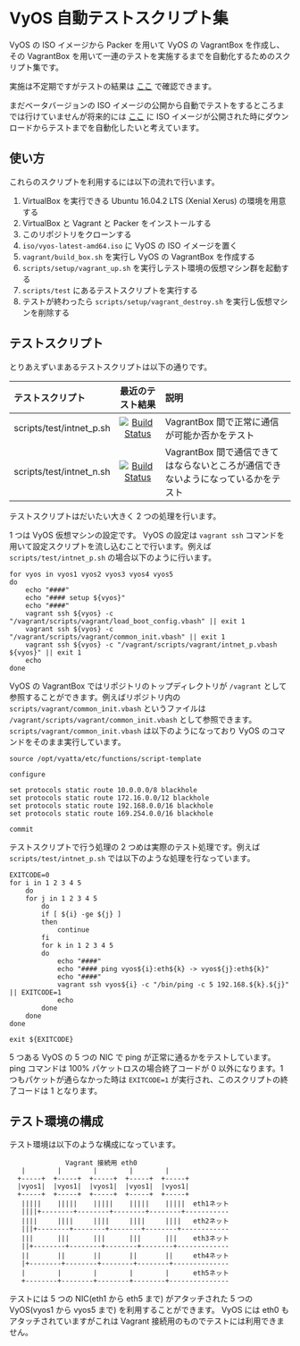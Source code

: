 # VyOS 自動テストスクリプト集

VyOS の ISO イメージから Packer を用いて VyOS の VagrantBox を作成し、その VagrantBox を用いて一連のテストを実施するまでを自動化するためのスクリプト集です。

実施は不定期ですがテストの結果は [ここ](https://vyos-tester.ginzado.ne.jp/) で確認できます。

まだベータバージョンの ISO イメージの公開から自動でテストをするところまでは行けていませんが将来的には [ここ](http://dev.packages.vyos.net/iso/current/amd64/) に ISO イメージが公開された時にダウンロードからテストまでを自動化したいと考えています。

## 使い方

これらのスクリプトを利用するには以下の流れで行います。

1. VirtualBox を実行できる Ubuntu 16.04.2 LTS (Xenial Xerus) の環境を用意する
2. VirtualBox と Vagrant と Packer をインストールする
3. このリポジトリをクローンする
4. `iso/vyos-latest-amd64.iso` に VyOS の ISO イメージを置く
5. `vagrant/build_box.sh` を実行し VyOS の VagrantBox を作成する
5. `scripts/setup/vagrant_up.sh` を実行しテスト環境の仮想マシン群を起動する
6. `scripts/test` にあるテストスクリプトを実行する
7. テストが終わったら `scripts/setup/vagrant_destroy.sh` を実行し仮想マシンを削除する

## テストスクリプト

とりあえずいまあるテストスクリプトは以下の通りです。

| テストスクリプト | 最近のテスト結果 | 説明 |
|:-----------|:-----------:|:-------------|
| scripts/test/intnet_p.sh | [![Build Status](https://vyos-tester.ginzado.ne.jp/buildStatus/icon?job=TestIntNetP)](https://vyos-tester.ginzado.ne.jp/job/TestIntNetP/) | VagrantBox 間で正常に通信が可能か否かをテスト |
| scripts/test/intnet_n.sh | [![Build Status](https://vyos-tester.ginzado.ne.jp/buildStatus/icon?job=TestIntNetN)](https://vyos-tester.ginzado.ne.jp/job/TestIntNetN/) | VagrantBox 間で通信できてはならないところが通信できないようになっているかをテスト |

テストスクリプトはだいたい大きく 2 つの処理を行います。

1 つは VyOS 仮想マシンの設定です。 VyOS の設定は `vagrant ssh` コマンドを用いて設定スクリプトを流し込むことで行います。例えば `scripts/test/intnet_p.sh` の場合以下のように行います。

```
for vyos in vyos1 vyos2 vyos3 vyos4 vyos5
do
	echo "####"
	echo "#### setup ${vyos}"
	echo "####"
	vagrant ssh ${vyos} -c "/vagrant/scripts/vagrant/load_boot_config.vbash" || exit 1
	vagrant ssh ${vyos} -c "/vagrant/scripts/vagrant/common_init.vbash" || exit 1
	vagrant ssh ${vyos} -c "/vagrant/scripts/vagrant/intnet_p.vbash ${vyos}" || exit 1
	echo
done
```

VyOS の VagrantBox ではリポジトリのトップディレクトリが `/vagrant` として参照することができます。例えばリポジトリ内の `scripts/vagrant/common_init.vbash` というファイルは `/vagrant/scripts/vagrant/common_init.vbash` として参照できます。 `scripts/vagrant/common_init.vbash` は以下のようになっており VyOS のコマンドをそのまま実行しています。

```
source /opt/vyatta/etc/functions/script-template

configure

set protocols static route 10.0.0.0/8 blackhole
set protocols static route 172.16.0.0/12 blackhole
set protocols static route 192.168.0.0/16 blackhole
set protocols static route 169.254.0.0/16 blackhole

commit
```

テストスクリプトで行う処理の 2 つめは実際のテスト処理です。例えば `scripts/test/intnet_p.sh` では以下のような処理を行なっています。

```
EXITCODE=0
for i in 1 2 3 4 5
	do
	for j in 1 2 3 4 5
		do
		if [ ${i} -ge ${j} ]
		then
			continue
		fi
		for k in 1 2 3 4 5
		do
			echo "####"
			echo "#### ping vyos${i}:eth${k} -> vyos${j}:eth${k}"
			echo "####"
			vagrant ssh vyos${i} -c "/bin/ping -c 5 192.168.${k}.${j}" || EXITCODE=1
			echo
		done
	done
done

exit ${EXITCODE}
```

5 つある VyOS の 5 つの NIC で ping が正常に通るかをテストしています。 ping コマンドは 100% パケットロスの場合終了コードが 0 以外になります。1 つもパケットが通らなかった時は `EXITCODE=1` が実行され、このスクリプトの終了コードは 1 となります。

## テスト環境の構成

テスト環境は以下のような構成になっています。

```
              Vagrant 接続用 eth0
   |        |        |        |        |
  +-----+  +-----+  +-----+  +-----+  +-----+
  |vyos1|  |vyos1|  |vyos1|  |vyos1|  |vyos1|
  +-----+  +-----+  +-----+  +-----+  +-----+
   |||||    |||||    |||||    |||||    |||||  eth1ネット
   ||||+--------+--------+--------+--------+-----------
   ||||     ||||     ||||     ||||     ||||   eth2ネット
   |||+--------+--------+--------+--------+------------
   |||      |||      |||      |||      |||    eth3ネット
   ||+--------+--------+--------+--------+-------------
   ||       ||       ||       ||       ||     eth4ネット
   |+--------+--------+--------+--------+--------------
   |        |        |        |        |      eth5ネット
   +--------+--------+--------+--------+---------------
```
テストには 5 つの NIC(eth1 から eth5 まで) がアタッチされた 5 つの VyOS(vyos1 から vyos5 まで) を利用することができます。 VyOS には eth0 もアタッチされていますがこれは Vagrant 接続用のものでテストには利用できません。

